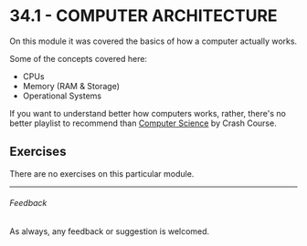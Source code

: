 # 34.1 - COMPUTER ARCHITECTURE

On this module it was covered the basics of how a computer actually works.

Some of the concepts covered here:

- CPUs
- Memory (RAM & Storage)
- Operational Systems

If you want to understand better how computers works, rather, there's no better playlist to recommend than [Computer Science](https://www.youtube.com/watch?v=tpIctyqH29Q&list=PL8dPuuaLjXtNlUrzyH5r6jN9ulIgZBpdo&ab_channel=CrashCourse) by Crash Course.

## Exercises

There are no exercises on this particular module.

----

###### Feedback

As always, any feedback or suggestion is welcomed.

